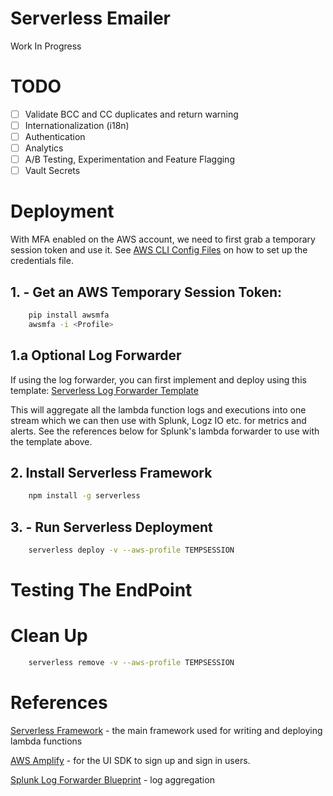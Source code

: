 # Serverless Emailer

Work In Progress


# TODO
- [ ] Validate BCC and CC duplicates and return warning
- [ ] Internationalization (i18n)
- [ ] Authentication
- [ ] Analytics
- [ ] A/B Testing, Experimentation and Feature Flagging
- [ ] Vault Secrets

# Deployment

With MFA enabled on the AWS account, we need to first grab a temporary session token and use it. See [AWS CLI Config Files](https://docs.aws.amazon.com/cli/latest/userguide/cli-config-files.html) on how to set up the credentials file.

## 1. - Get an AWS Temporary Session Token:
```bash
    pip install awsmfa
    awsmfa -i <Profile>
```

## 1.a Optional Log Forwarder

If using the log forwarder, you can first implement and deploy using this template:
[Serverless Log Forwarder Template](https://github.com/serinth/serverless-log-forwarder)

This will aggregate all the lambda function logs and executions into one stream which we can then use with Splunk, Logz IO etc. for metrics and alerts. See the references below for Splunk's lambda forwarder to use with the template above.

## 2. Install Serverless Framework
```bash
    npm install -g serverless
```

## 3. - Run Serverless Deployment

```bash
    serverless deploy -v --aws-profile TEMPSESSION
```

# Testing The EndPoint



# Clean Up

```bash
    serverless remove -v --aws-profile TEMPSESSION
```

# References
[Serverless Framework](https://serverless.com/) - the main framework used for writing and deploying lambda functions

[AWS Amplify](https://github.com/aws/aws-amplify) - for the UI SDK to sign up and sign in users.

[Splunk Log Forwarder Blueprint](https://ap-southeast-2.console.aws.amazon.com/lambda/home?region=ap-southeast-2#/create/new?bp=splunk-logging) - log aggregation